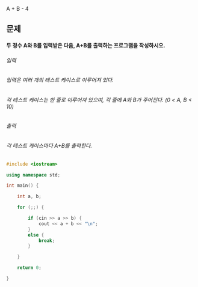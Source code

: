 A + B - 4
## 문제
#### 두 정수 A와 B를 입력받은 다음, A+B를 출력하는 프로그램을 작성하시오.

###### 입력
###### 입력은 여러 개의 테스트 케이스로 이루어져 있다.

###### 각 테스트 케이스는 한 줄로 이루어져 있으며, 각 줄에 A와 B가 주어진다. (0 < A, B < 10)

###### 출력
###### 각 테스트 케이스마다 A+B를 출력한다.

```c++
#include <iostream>

using namespace std;

int main() {

	int a, b;

	for (;;) {

		if (cin >> a >> b) {
			cout << a + b << "\n";
		}
		else {
			break;
		}

	}

	return 0;

}
```
